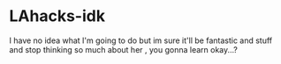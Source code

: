 # LAhacks-idk
I have no idea what I'm going to do but im sure it'll be fantastic and stuff and stop thinking so much about her , you gonna learn okay...?
